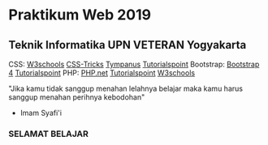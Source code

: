# Praktikum Web 2019
## Teknik Informatika UPN VETERAN Yogyakarta

CSS:
[W3schools](https://www.w3schools.com/css/)
[CSS-Tricks](https://css-tricks.com/)
[Tympanus](https://tympanus.net/codrops/)
[Tutorialspoint](https://www.tutorialspoint.com/css/index.htm)
Bootstrap:
[Bootstrap 4](https://getbootstrap.com/docs/4.3/getting-started/introduction/)
[Tutorialspoint](https://www.tutorialspoint.com/bootstrap4/index.htm)
PHP:
[PHP.net](https://www.php.net/manual/en/)
[Tutorialspoint](https://www.tutorialspoint.com/php/index.htm)
[W3schools](https://www.w3schools.com/php/)

"Jika kamu tidak sanggup menahan lelahnya belajar maka kamu harus sanggup menahan perihnya kebodohan"
- Imam Syafi'i

### SELAMAT BELAJAR
